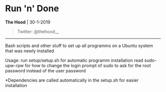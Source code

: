 # Run 'n' Done

**The Hood** | 30-1-2019

>Twitter: @thehood__

---

Bash scripts and other stuff to set up all programms on a Ubuntu system that was newly installed

Usage:
run setup/setup.sh for automatic programm installation
read sudo-upw-rpw for how to change the login prompt of sudo to ask for the root password instead of the user password

*Dependencies are called automatically in the setup.sh for easier installation

